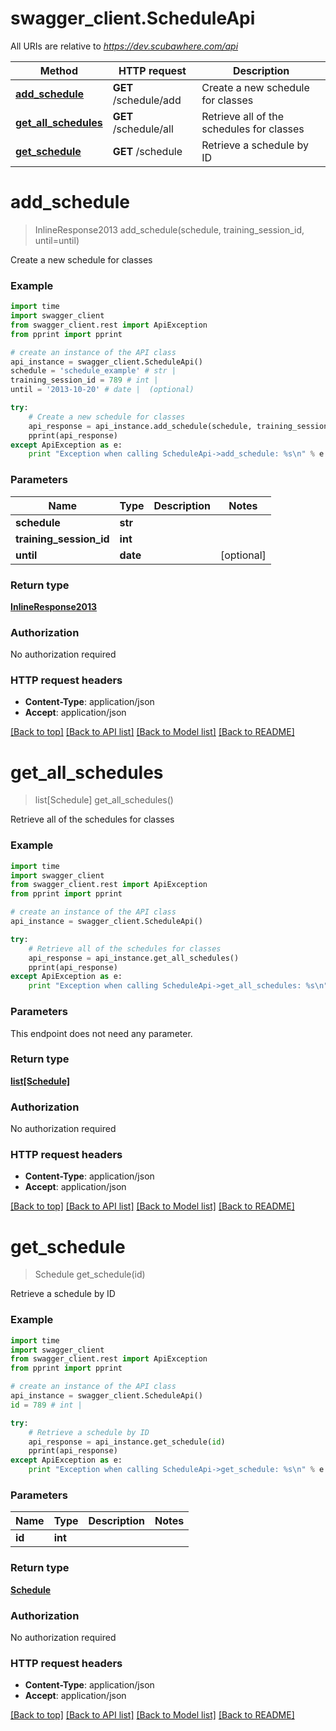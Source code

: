 # swagger_client.ScheduleApi

All URIs are relative to *https://dev.scubawhere.com/api*

Method | HTTP request | Description
------------- | ------------- | -------------
[**add_schedule**](ScheduleApi.md#add_schedule) | **GET** /schedule/add | Create a new schedule for classes
[**get_all_schedules**](ScheduleApi.md#get_all_schedules) | **GET** /schedule/all | Retrieve all of the schedules for classes
[**get_schedule**](ScheduleApi.md#get_schedule) | **GET** /schedule | Retrieve a schedule by ID


# **add_schedule**
> InlineResponse2013 add_schedule(schedule, training_session_id, until=until)

Create a new schedule for classes

### Example 
```python
import time
import swagger_client
from swagger_client.rest import ApiException
from pprint import pprint

# create an instance of the API class
api_instance = swagger_client.ScheduleApi()
schedule = 'schedule_example' # str | 
training_session_id = 789 # int | 
until = '2013-10-20' # date |  (optional)

try: 
    # Create a new schedule for classes
    api_response = api_instance.add_schedule(schedule, training_session_id, until=until)
    pprint(api_response)
except ApiException as e:
    print "Exception when calling ScheduleApi->add_schedule: %s\n" % e
```

### Parameters

Name | Type | Description  | Notes
------------- | ------------- | ------------- | -------------
 **schedule** | **str**|  | 
 **training_session_id** | **int**|  | 
 **until** | **date**|  | [optional] 

### Return type

[**InlineResponse2013**](InlineResponse2013.md)

### Authorization

No authorization required

### HTTP request headers

 - **Content-Type**: application/json
 - **Accept**: application/json

[[Back to top]](#) [[Back to API list]](../README.md#documentation-for-api-endpoints) [[Back to Model list]](../README.md#documentation-for-models) [[Back to README]](../README.md)

# **get_all_schedules**
> list[Schedule] get_all_schedules()

Retrieve all of the schedules for classes

### Example 
```python
import time
import swagger_client
from swagger_client.rest import ApiException
from pprint import pprint

# create an instance of the API class
api_instance = swagger_client.ScheduleApi()

try: 
    # Retrieve all of the schedules for classes
    api_response = api_instance.get_all_schedules()
    pprint(api_response)
except ApiException as e:
    print "Exception when calling ScheduleApi->get_all_schedules: %s\n" % e
```

### Parameters
This endpoint does not need any parameter.

### Return type

[**list[Schedule]**](Schedule.md)

### Authorization

No authorization required

### HTTP request headers

 - **Content-Type**: application/json
 - **Accept**: application/json

[[Back to top]](#) [[Back to API list]](../README.md#documentation-for-api-endpoints) [[Back to Model list]](../README.md#documentation-for-models) [[Back to README]](../README.md)

# **get_schedule**
> Schedule get_schedule(id)

Retrieve a schedule by ID

### Example 
```python
import time
import swagger_client
from swagger_client.rest import ApiException
from pprint import pprint

# create an instance of the API class
api_instance = swagger_client.ScheduleApi()
id = 789 # int | 

try: 
    # Retrieve a schedule by ID
    api_response = api_instance.get_schedule(id)
    pprint(api_response)
except ApiException as e:
    print "Exception when calling ScheduleApi->get_schedule: %s\n" % e
```

### Parameters

Name | Type | Description  | Notes
------------- | ------------- | ------------- | -------------
 **id** | **int**|  | 

### Return type

[**Schedule**](Schedule.md)

### Authorization

No authorization required

### HTTP request headers

 - **Content-Type**: application/json
 - **Accept**: application/json

[[Back to top]](#) [[Back to API list]](../README.md#documentation-for-api-endpoints) [[Back to Model list]](../README.md#documentation-for-models) [[Back to README]](../README.md)

